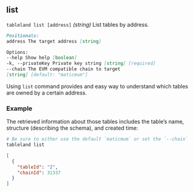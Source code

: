 
## list

`tableland list [address]` _(string)_
List tables by address.

```markdown
Positionals:
address The target address [string]

Options:
--help Show help [boolean]
-k, --privateKey Private key string [string] [required]
--chain The EVM compatible chain to target
[string] [default: "maticmum"]
```

Using `list` command provides and easy way to understand which tables are owned by a certain address.

### Example

The retrieved information about those tables includes the table’s name, structure (describing the schema), and created time:

```bash
# Be sure to either use the default `maticmum` or set the `--chain`
tableland list
```

```json
[
  {
    "tableId": "2",
    "chainId": 31337
  }
]
```

